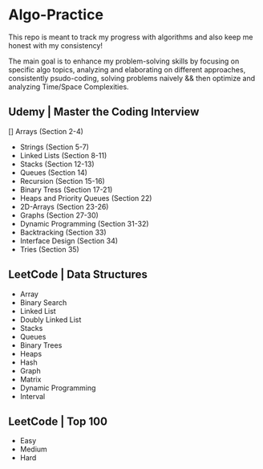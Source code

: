 # Algo-Practice

This repo is meant to track my progress with algorithms and also keep me honest with my consistency!

The main goal is to enhance my problem-solving skills by focusing on specific algo topics, analyzing and elaborating on different approaches, consistently psudo-coding, solving problems naively && then optimize and analyzing Time/Space Complexities.

## Udemy | Master the Coding Interview

[] Arrays (Section 2-4)
- Strings (Section 5-7)
- Linked Lists (Section 8-11)
- Stacks (Section 12-13)
- Queues (Section 14)
- Recursion (Section 15-16)
- Binary Tress (Section 17-21)
- Heaps and Priority Queues (Section 22)
- 2D-Arrays (Section 23-26)
- Graphs (Section 27-30)
- Dynamic Programming (Section 31-32)
- Backtracking (Section 33)
- Interface Design (Section 34)
- Tries (Section 35)

## LeetCode | Data Structures

- Array
- Binary Search
- Linked List
- Doubly Linked List
- Stacks
- Queues
- Binary Trees
- Heaps
- Hash
- Graph
- Matrix
- Dynamic Programming
- Interval

## LeetCode | Top 100

- Easy
- Medium
- Hard
